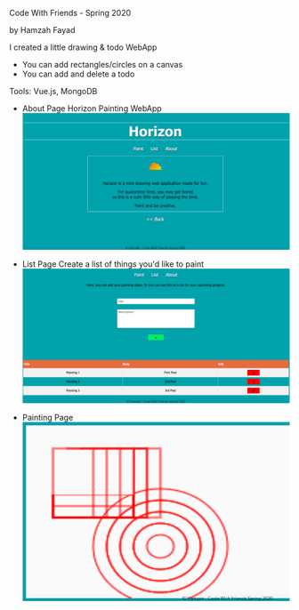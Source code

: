 Code With Friends - Spring 2020

by Hamzah Fayad

I created a little drawing & todo WebApp
- You can add rectangles/circles on a canvas
- You can add and delete a todo

Tools: Vue.js, MongoDB

* About Page
Horizon Painting WebApp
![](screenshots/about.png)

* List Page
Create a list of things you'd like to paint
![](screenshots/list.png)

* Painting Page
![](screenshots/paint.png)


